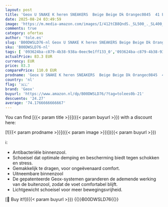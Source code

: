 ```yaml
---
layout: post
title: 'Geox U SNAKE K heren SNEAKERS  Beige Beige Dk Orangec0845  41 EU'
date: 2025-08-24 03:49:59
image: 'https://m.media-amazon.com/images/I/412tCB8QndS._SL500_._SL400_.jpg'
comments: true
category: ofertas
author: 'tole.es'
slug: 'B00DWSLD76-nl Geox U SNAKE K heren SNEAKERS Beige Beige Dk Orangec0845...'
sku: 'B00DWSLD76-nl'
tags: [ '093624ba-c879-4b38-938a-0eec9e1ff133_0','093624ba-c879-4b38-938a-0eec9e1ff133_3601','Arborist Merchandising Root','Herenmode','Herenschoenen','Klassieke & modieuze herensneakers','Kleding, schoenen & sieraden','Kleding, schoenen en sieraden','New Arrivals','Self Service','Special Features Stores','geox','🇳🇱', ]
actualPrice: 83.3 EUR
currency: EUR
price: 83.3
comparePrice: 110.0 EUR
prodname: 'Geox U SNAKE K heren SNEAKERS  Beige Beige Dk Orangec0845  41 EU'
country: 'nl'
flag: '🇳🇱'
brand: 'Geox'
buyurl: 'https://www.amazon.nl/dp/B00DWSLD76/?tag=tolees0b-21'
descuento: '24.27'
average: '74.1766666666667'
---
```


You can find [{{< param title >}}]({{< param buyurl >}}) with a discount here:

[![{{< param prodname >}}]({{< param image >}})]({{< param buyurl >}})

ℹ️:

- Antibacteriële binnenzool.
- Schoeisel dat optimale demping en bescherming biedt tegen schokken en stress.
- Gemakkelijk te dragen, voor ongeëvenaard comfort.
- Uitneembare binnenzool
- De gepatenteerde Geox-systemen garanderen de ademende werking van de buitenzool, zodat de voet comfortabel blijft.
- Lichtgewicht schoeisel voor meer bewegingsvrijheid.

[🛒 Buy it!!]({{< param buyurl >}})
{{<world>}}B00DWSLD76{{</world>}}

